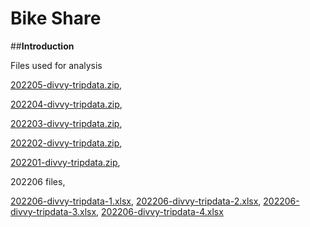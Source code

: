 # Bike Share

##**Introduction**

Files used for analysis

[202205-divvy-tripdata.zip](https://github.com/jssem001/bike-share/files/9311533/202205-divvy-tripdata.zip),

[202204-divvy-tripdata.zip](https://github.com/jssem001/bike-share/files/9311537/202204-divvy-tripdata.zip),

[202203-divvy-tripdata.zip](https://github.com/jssem001/bike-share/files/9311542/202203-divvy-tripdata.zip),

[202202-divvy-tripdata.zip](https://github.com/jssem001/bike-share/files/9311546/202202-divvy-tripdata.zip),

[202201-divvy-tripdata.zip](https://github.com/jssem001/bike-share/files/9311548/202201-divvy-tripdata.zip),

202206 files,


[202206-divvy-tripdata-1.xlsx](https://github.com/jssem001/bike-share/files/9312114/202206-divvy-tripdata-1.xlsx),
[202206-divvy-tripdata-2.xlsx](https://github.com/jssem001/bike-share/files/9312115/202206-divvy-tripdata-2.xlsx),
[202206-divvy-tripdata-3.xlsx](https://github.com/jssem001/bike-share/files/9312116/202206-divvy-tripdata-3.xlsx),
[202206-divvy-tripdata-4.xlsx](https://github.com/jssem001/bike-share/files/9312117/202206-divvy-tripdata-4.xlsx)
